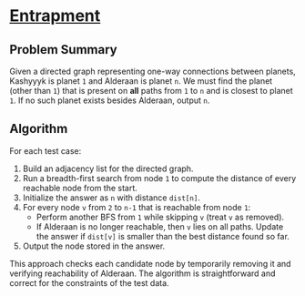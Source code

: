 # [Entrapment](https://www.spoj.com/problems/EN/)

## Problem Summary
Given a directed graph representing one-way connections between planets, Kashyyyk is planet `1` and Alderaan is planet `n`. We must find the planet (other than `1`) that is present on **all** paths from `1` to `n` and is closest to planet `1`. If no such planet exists besides Alderaan, output `n`.

## Algorithm
For each test case:

1. Build an adjacency list for the directed graph.
2. Run a breadth-first search from node `1` to compute the distance of every reachable node from the start.
3. Initialize the answer as `n` with distance `dist[n]`.
4. For every node `v` from `2` to `n-1` that is reachable from node `1`:
   - Perform another BFS from `1` while skipping `v` (treat `v` as removed).
   - If Alderaan is no longer reachable, then `v` lies on all paths. Update the answer if `dist[v]` is smaller than the best distance found so far.
5. Output the node stored in the answer.

This approach checks each candidate node by temporarily removing it and verifying reachability of Alderaan. The algorithm is straightforward and correct for the constraints of the test data.
